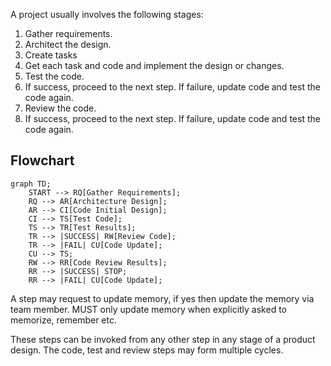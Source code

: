 A project usually involves the following stages:

1. Gather requirements.
2. Architect the design.
3. Create tasks
4. Get each task and code and implement the design or changes.
5. Test the code.
6. If success, proceed to the next step. If failure, update code and test the code again. 
7. Review the code. 
8. If success, proceed to the next step. If failure, update code and test the code again.

## Flowchart

```mermaid
graph TD;
    START --> RQ[Gather Requirements];
    RQ --> AR[Architecture Design];
    AR --> CI[Code Initial Design];
    CI --> TS[Test Code];
    TS --> TR[Test Results];
    TR --> |SUCCESS| RW[Review Code];
    TR --> |FAIL| CU[Code Update];
    CU --> TS;
    RW --> RR[Code Review Results];
    RR --> |SUCCESS| STOP;
    RR --> |FAIL| CU[Code Update];
```

A step may request to update memory, if yes then update the memory via team member. MUST only update memory when explicitly asked to memorize, remember etc.

These steps can be invoked from any other step in any stage of a product design. The code, test and review steps may form multiple cycles. 
